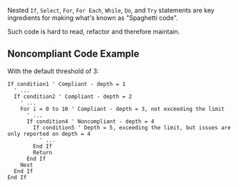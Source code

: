 
Nested `If`, `Select`, `For`, `For Each`, `While`, `Do`, and `Try` statements are key ingredients for making what's known as "Spaghetti code".

Such code is hard to read, refactor and therefore maintain.

## Noncompliant Code Example

With the default threshold of 3:


    If condition1 ' Compliant - depth = 1
      ' ...
      If condition2 ' Compliant - depth = 2
        ' ...
        For i = 0 to 10 ' Compliant - depth = 3, not exceeding the limit
          ' ...
          If condition4 ' Noncompliant - depth = 4
            If condition5 ' Depth = 5, exceeding the limit, but issues are only reported on depth = 4
              ' ...
            End If
            Return
          End If
        Next
      End If
    End If

